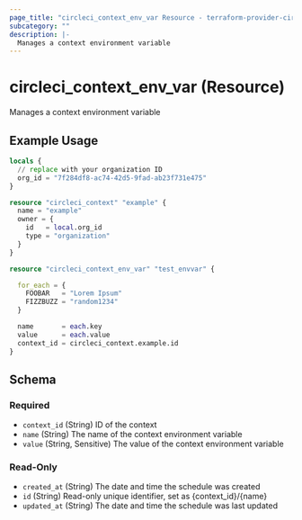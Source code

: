 ```yaml
---
page_title: "circleci_context_env_var Resource - terraform-provider-circleci"
subcategory: ""
description: |-
  Manages a context environment variable
---
```


# circleci_context_env_var (Resource)

Manages a context environment variable

## Example Usage

```terraform
locals {
  // replace with your organization ID
  org_id = "7f284df8-ac74-42d5-9fad-ab23f731e475"
}

resource "circleci_context" "example" {
  name = "example"
  owner = {
    id   = local.org_id
    type = "organization"
  }
}

resource "circleci_context_env_var" "test_envvar" {

  for_each = {
    FOOBAR   = "Lorem Ipsum"
    FIZZBUZZ = "random1234"
  }

  name       = each.key
  value      = each.value
  context_id = circleci_context.example.id
}
```

<!-- schema generated by tfplugindocs -->
## Schema

### Required

- `context_id` (String) ID of the context
- `name` (String) The name of the context environment variable
- `value` (String, Sensitive) The value of the context environment variable

### Read-Only

- `created_at` (String) The date and time the schedule was created
- `id` (String) Read-only unique identifier, set as {context_id}/{name}
- `updated_at` (String) The date and time the schedule was last updated
